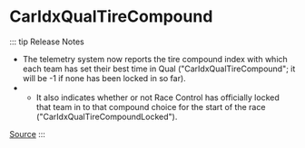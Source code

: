 # CarIdxQualTireCompound <Badge text="Array" />

::: tip Release Notes
- The telemetry system now reports the tire compound index with which each team has set their best time in Qual ("CarIdxQualTireCompound"; it will be -1 if none has been locked in so far).
- - It also indicates whether or not Race Control has officially locked that team in to that compound choice for the start of the race ("CarIdxQualTireCompoundLocked").

[Source](https://members.iracing.com/jforum/posts/list/3769542.page)
:::
